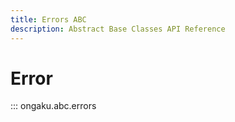 ```yaml
---
title: Errors ABC
description: Abstract Base Classes API Reference
---
```


# Error

::: ongaku.abc.errors
